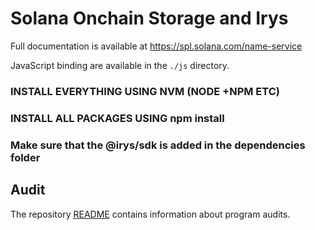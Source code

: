 # Solana Onchain Storage and Irys

Full documentation is available at https://spl.solana.com/name-service

JavaScript binding are available in the `./js` directory.

### INSTALL EVERYTHING USING NVM (NODE +NPM ETC)
### INSTALL ALL PACKAGES USING npm install
### Make sure that the @irys/sdk is added in the dependencies folder

## Audit

The repository [README](https://github.com/solana-labs/solana-program-library#audits)
contains information about program audits.
